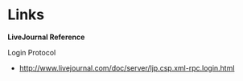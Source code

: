 # Links #
**LiveJournal Reference**


Login Protocol
  * http://www.livejournal.com/doc/server/ljp.csp.xml-rpc.login.html